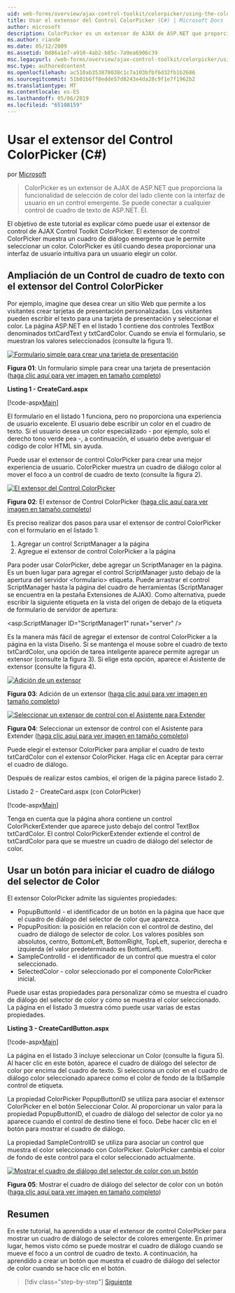 ```yaml
---
uid: web-forms/overview/ajax-control-toolkit/colorpicker/using-the-colorpicker-control-extender-cs
title: Usar el extensor del Control ColorPicker (C#) | Microsoft Docs
author: microsoft
description: ColorPicker es un extensor de AJAX de ASP.NET que proporciona la funcionalidad de selección de color del lado cliente con la interfaz de usuario en un control emergente. Se puede conectar a cualquier ASP.NET...
ms.author: riande
ms.date: 05/12/2009
ms.assetid: 0d86a1e7-a910-4ab2-b85c-7a9ea6906c39
msc.legacyurl: /web-forms/overview/ajax-control-toolkit/colorpicker/using-the-colorpicker-control-extender-cs
msc.type: authoredcontent
ms.openlocfilehash: ac510ab353878038c1c7a103bfbf6d32fb1b2686
ms.sourcegitcommit: 51b01b6ff8edde57d8243e4da28c9f1e7f1962b2
ms.translationtype: MT
ms.contentlocale: es-ES
ms.lasthandoff: 05/06/2019
ms.locfileid: "65108159"
---
```

# <a name="using-the-colorpicker-control-extender-c"></a>Usar el extensor del Control ColorPicker (C#)

por [Microsoft](https://github.com/microsoft)

> ColorPicker es un extensor de AJAX de ASP.NET que proporciona la funcionalidad de selección de color del lado cliente con la interfaz de usuario en un control emergente. Se puede conectar a cualquier control de cuadro de texto de ASP.NET. Él.

El objetivo de este tutorial es explicar cómo puede usar el extensor de control de AJAX Control Toolkit ColorPicker. El extensor de control ColorPicker muestra un cuadro de diálogo emergente que le permite seleccionar un color. ColorPicker es útil cuando desea proporcionar una interfaz de usuario intuitiva para un usuario elegir un color.

## <a name="extending-a-textbox-control-with-the-colorpicker-control-extender"></a>Ampliación de un Control de cuadro de texto con el extensor del Control ColorPicker

Por ejemplo, imagine que desea crear un sitio Web que permite a los visitantes crear tarjetas de presentación personalizadas. Los visitantes pueden escribir el texto para una tarjeta de presentación y seleccionar el color. La página ASP.NET en el listado 1 contiene dos controles TextBox denominados txtCardText y txtCardColor. Cuando se envía el formulario, se muestran los valores seleccionados (consulte la figura 1).

[![Formulario simple para crear una tarjeta de presentación](using-the-colorpicker-control-extender-cs/_static/image1.jpg)](using-the-colorpicker-control-extender-cs/_static/image1.png)

**Figura 01**: Un formulario simple para crear una tarjeta de presentación ([haga clic aquí para ver imagen en tamaño completo](using-the-colorpicker-control-extender-cs/_static/image2.png))

**Listing 1 - CreateCard.aspx**

[!code-aspx[Main](using-the-colorpicker-control-extender-cs/samples/sample1.aspx)]

El formulario en el listado 1 funciona, pero no proporciona una experiencia de usuario excelente. El usuario debe escribir un color en el cuadro de texto. Si el usuario desea un color especializado - por ejemplo, solo el derecho tono verde pea -, a continuación, el usuario debe averiguar el código de color HTML sin ayuda.

Puede usar el extensor de control ColorPicker para crear una mejor experiencia de usuario. ColorPicker muestra un cuadro de diálogo color al mover el foco a un control de cuadro de texto (consulte la figura 2).

[![El extensor del Control ColorPicker](using-the-colorpicker-control-extender-cs/_static/image2.jpg)](using-the-colorpicker-control-extender-cs/_static/image3.png)

**Figura 02**: El extensor de Control ColorPicker ([haga clic aquí para ver imagen en tamaño completo](using-the-colorpicker-control-extender-cs/_static/image4.png))

Es preciso realizar dos pasos para usar el extensor de control ColorPicker con el formulario en el listado 1:

1. Agregar un control ScriptManager a la página
2. Agregue el extensor de control ColorPicker a la página

Para poder usar ColorPicker, debe agregar un ScriptManager en la página. Es un buen lugar para agregar el control ScriptManager justo debajo de la apertura del servidor &lt;formulario&gt; etiqueta. Puede arrastrar el control ScriptManager hasta la página del cuadro de herramientas (ScriptManager se encuentra en la pestaña Extensiones de AJAX). Como alternativa, puede escribir la siguiente etiqueta en la vista del origen de debajo de la etiqueta de formulario de servidor de apertura:

&lt;asp:ScriptManager ID="ScriptManager1" runat="server" /&gt;

Es la manera más fácil de agregar el extensor de control ColorPicker a la página en la vista Diseño. Si se mantenga el mouse sobre el cuadro de texto txtCardColor, una opción de tarea inteligente aparece permite agregar un extensor (consulte la figura 3). Si elige esta opción, aparece el Asistente de extensor (consulte la figura 4).

[![Adición de un extensor](using-the-colorpicker-control-extender-cs/_static/image3.jpg)](using-the-colorpicker-control-extender-cs/_static/image5.png)

**Figura 03**: Adición de un extensor ([haga clic aquí para ver imagen en tamaño completo](using-the-colorpicker-control-extender-cs/_static/image6.png))

[![Seleccionar un extensor de control con el Asistente para Extender](using-the-colorpicker-control-extender-cs/_static/image4.jpg)](using-the-colorpicker-control-extender-cs/_static/image7.png)

**Figura 04**: Seleccionar un extensor de control con el Asistente para Extender ([haga clic aquí para ver imagen en tamaño completo](using-the-colorpicker-control-extender-cs/_static/image8.png))

Puede elegir el extensor ColorPicker para ampliar el cuadro de texto txtCardColor con el extensor ColorPicker. Haga clic en Aceptar para cerrar el cuadro de diálogo.

Después de realizar estos cambios, el origen de la página parece listado 2.

Listado 2 - CreateCard.aspx (con ColorPicker)

[!code-aspx[Main](using-the-colorpicker-control-extender-cs/samples/sample2.aspx)]

Tenga en cuenta que la página ahora contiene un control ColorPickerExtender que aparece justo debajo del control TextBox txtCardColor. El control ColorPickerExtender extiende el control de txtCardColor para que se muestre un cuadro de diálogo del selector de color.

## <a name="using-a-button-to-launch-the-color-picker-dialog"></a>Usar un botón para iniciar el cuadro de diálogo del selector de Color

El extensor ColorPicker admite las siguientes propiedades:

- PopupButtonId - el identificador de un botón en la página que hace que el cuadro de diálogo del selector de color que aparezca.
- PopupPosition: la posición en relación con el control de destino, del cuadro de diálogo de selector de color. Los valores posibles son absolutos, centro, BottomLeft, BottomRight, TopLeft, superior, derecha e izquierda (el valor predeterminado es BottomLeft).
- SampleControlId - el identificador de un control que muestra el color seleccionado.
- SelectedColor - color seleccionado por el componente ColorPicker inicial.

Puede usar estas propiedades para personalizar cómo se muestra el cuadro de diálogo del selector de color y cómo se muestra el color seleccionado. La página en el listado 3 muestra cómo puede usar varias de estas propiedades.

**Listing 3 - CreateCardButton.aspx**

[!code-aspx[Main](using-the-colorpicker-control-extender-cs/samples/sample3.aspx)]

La página en el listado 3 incluye seleccionar un Color (consulte la figura 5). Al hacer clic en este botón, aparece el cuadro de diálogo del selector de color por encima del cuadro de texto. Si selecciona un color en el cuadro de diálogo color seleccionado aparece como el color de fondo de la lblSample control de etiqueta.

La propiedad ColorPicker PopupButtonID se utiliza para asociar el extensor ColorPicker en el botón Seleccionar Color. Al proporcionar un valor para la propiedad PopupButtonID, el cuadro de diálogo del selector de color ya no aparece cuando el control de destino tiene el foco. Debe hacer clic en el botón para mostrar el cuadro de diálogo.

La propiedad SampleControlID se utiliza para asociar un control que muestra el color seleccionado con ColorPicker. ColorPicker cambia el color de fondo de este control para el color seleccionado actualmente.

[![Mostrar el cuadro de diálogo del selector de color con un botón](using-the-colorpicker-control-extender-cs/_static/image5.jpg)](using-the-colorpicker-control-extender-cs/_static/image9.png)

**Figura 05**: Mostrar el cuadro de diálogo del selector de color con un botón ([haga clic aquí para ver imagen en tamaño completo](using-the-colorpicker-control-extender-cs/_static/image10.png))

## <a name="summary"></a>Resumen

En este tutorial, ha aprendido a usar el extensor de control ColorPicker para mostrar un cuadro de diálogo de selector de colores emergente. En primer lugar, hemos visto cómo se puede mostrar el cuadro de diálogo cuando se mueve el foco a un control de cuadro de texto. A continuación, ha aprendido a crear un botón que muestra el cuadro de diálogo del selector de color cuando se hace clic en el botón.

> [!div class="step-by-step"]
> [Siguiente](using-the-colorpicker-control-extender-vb.md)
